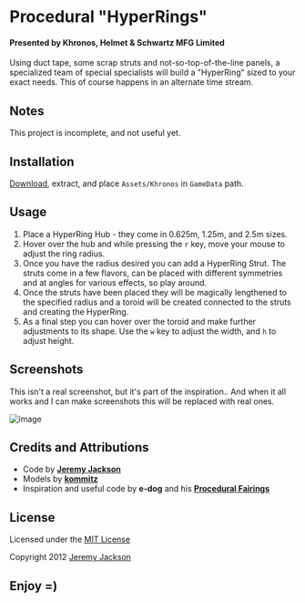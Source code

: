 # Procedural "HyperRings"

#### Presented by Khronos, Helmet & Schwartz MFG Limited

Using duct tape, some scrap struts and not-so-top-of-the-line panels, a specialized team of special specialists will build a "HyperRing" sized to your exact needs. This of course happens in an alternate time stream.


## Notes

This project is incomplete, and not useful yet.


## Installation

[Download](https://github.com/jejacks0n/khronos-procedural-rings/archive/master.zip), extract, and place `Assets/Khronos` in `GameData` path.


## Usage

1. Place a HyperRing Hub - they come in 0.625m, 1.25m, and 2.5m sizes.
2. Hover over the hub and while pressing the `r` key, move your mouse to adjust the ring radius.
3. Once you have the radius desired you can add a HyperRing Strut. The struts come in a few flavors, can be placed with different symmetries and at angles for various effects, so play around.
4. Once the struts have been placed they will be magically lengthened to the specified radius and a toroid will be created connected to the struts and creating the HyperRing.
5. As a final step you can hover over the toroid and make further adjustments to its shape. Use the `w` key to adjust the width, and `h` to adjust height.


## Screenshots

This isn't a real screenshot, but it's part of the inspiration.. And when it all works and I can make screenshots this will be replaced with real ones.

![image](https://raw.github.com/jejacks0n/khronos-procedural-rings/master/Assets/Screenshots/temp.jpg)


## Credits and Attributions

- Code by **[Jeremy Jackson](https://github.com/jejacks0n)**
- Models by **[kommitz](http://forum.kerbalspaceprogram.com/showthread.php/26286-Nucleonics-Ltd-Rocketry-Division)**
- Inspiration and useful code by **e-dog** and his **[Procedural Fairings](http://kerbalspaceport.com/procedural-fairings/)**


## License

Licensed under the [MIT License](http://opensource.org/licenses/mit-license.php)

Copyright 2012 [Jeremy Jackson](https://github.com/jejacks0n)


## Enjoy =)